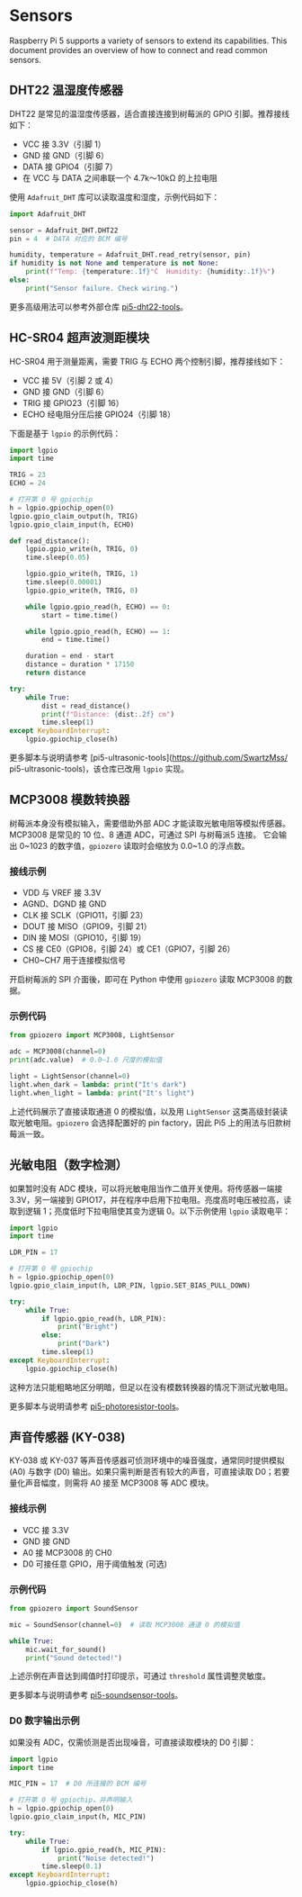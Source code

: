 # Sensors

Raspberry Pi 5 supports a variety of sensors to extend its capabilities. This document provides an overview of how to connect and read common sensors.

## DHT22 温湿度传感器

DHT22 是常见的温湿度传感器，适合直接连接到树莓派的 GPIO 引脚。推荐接线如下：

- VCC 接 3.3V（引脚 1）
- GND 接 GND（引脚 6）
- DATA 接 GPIO4（引脚 7）
- 在 VCC 与 DATA 之间串联一个 4.7k～10kΩ 的上拉电阻

使用 `Adafruit_DHT` 库可以读取温度和湿度，示例代码如下：

```python
import Adafruit_DHT

sensor = Adafruit_DHT.DHT22
pin = 4  # DATA 对应的 BCM 编号

humidity, temperature = Adafruit_DHT.read_retry(sensor, pin)
if humidity is not None and temperature is not None:
    print(f"Temp: {temperature:.1f}°C  Humidity: {humidity:.1f}%")
else:
    print("Sensor failure. Check wiring.")
```

更多高级用法可以参考外部仓库 [pi5-dht22-tools](https://github.com/SwartzMss/pi5-dht22-tools)。

## HC-SR04 超声波测距模块

HC-SR04 用于测量距离，需要 TRIG 与 ECHO 两个控制引脚，推荐接线如下：

- VCC 接 5V（引脚 2 或 4）
- GND 接 GND（引脚 6）
- TRIG 接 GPIO23（引脚 16）
- ECHO 经电阻分压后接 GPIO24（引脚 18）

下面是基于 `lgpio` 的示例代码：

```python
import lgpio
import time

TRIG = 23
ECHO = 24

# 打开第 0 号 gpiochip
h = lgpio.gpiochip_open(0)
lgpio.gpio_claim_output(h, TRIG)
lgpio.gpio_claim_input(h, ECHO)

def read_distance():
    lgpio.gpio_write(h, TRIG, 0)
    time.sleep(0.05)

    lgpio.gpio_write(h, TRIG, 1)
    time.sleep(0.00001)
    lgpio.gpio_write(h, TRIG, 0)

    while lgpio.gpio_read(h, ECHO) == 0:
        start = time.time()

    while lgpio.gpio_read(h, ECHO) == 1:
        end = time.time()

    duration = end - start
    distance = duration * 17150
    return distance

try:
    while True:
        dist = read_distance()
        print(f"Distance: {dist:.2f} cm")
        time.sleep(1)
except KeyboardInterrupt:
    lgpio.gpiochip_close(h)
```

更多脚本与说明请参考 [pi5-ultrasonic-tools](https://github.com/SwartzMss/
pi5-ultrasonic-tools)，该仓库已改用 `lgpio` 实现。


## MCP3008 模数转换器

树莓派本身没有模拟输入，需要借助外部 ADC 才能读取光敏电阻等模拟传感器。MCP3008 是常见的 10 位、8 通道 ADC，可通过 SPI 与树莓派5 连接。
它会输出 0~1023 的数字值，`gpiozero` 读取时会缩放为 0.0~1.0 的浮点数。

### 接线示例

- VDD 与 VREF 接 3.3V
- AGND、DGND 接 GND
- CLK 接 SCLK（GPIO11，引脚 23）
- DOUT 接 MISO（GPIO9，引脚 21）
- DIN 接 MOSI（GPIO10，引脚 19）
- CS 接 CE0（GPIO8，引脚 24）或 CE1（GPIO7，引脚 26）
- CH0~CH7 用于连接模拟信号

开启树莓派的 SPI 介面後，即可在 Python 中使用 `gpiozero` 读取 MCP3008 的数据。

### 示例代码

```python
from gpiozero import MCP3008, LightSensor

adc = MCP3008(channel=0)
print(adc.value)  # 0.0~1.0 尺度的模拟值

light = LightSensor(channel=0)
light.when_dark = lambda: print("It's dark")
light.when_light = lambda: print("It's light")
```

上述代码展示了直接读取通道 0 的模拟值，以及用 `LightSensor` 这类高级封装读取光敏电阻。`gpiozero` 会选择配置好的 pin factory，因此 Pi5 上的用法与旧款树莓派一致。


## 光敏电阻（数字检测）

如果暂时没有 ADC 模块，可以将光敏电阻当作二值开关使用。将传感器一端接 3.3V，另一端接到 GPIO17，并在程序中启用下拉电阻。亮度高时电压被拉高，读取到逻辑 1；亮度低时下拉电阻使其变为逻辑 0。以下示例使用 `lgpio` 读取电平：

```python
import lgpio
import time

LDR_PIN = 17

# 打开第 0 号 gpiochip
h = lgpio.gpiochip_open(0)
lgpio.gpio_claim_input(h, LDR_PIN, lgpio.SET_BIAS_PULL_DOWN)

try:
    while True:
        if lgpio.gpio_read(h, LDR_PIN):
            print("Bright")
        else:
            print("Dark")
        time.sleep(1)
except KeyboardInterrupt:
    lgpio.gpiochip_close(h)
```

这种方法只能粗略地区分明暗，但足以在没有模数转换器的情况下测试光敏电阻。

更多脚本与说明请参考 [pi5-photoresistor-tools](https://github.com/SwartzMss/pi5-photoresistor-tools)。

## 声音传感器 (KY-038)

KY-038 或 KY-037 等声音传感器可侦测环境中的噪音强度，通常同时提供模拟 (A0) 与数字 (D0) 输出。如果只需判断是否有较大的声音，可直接读取 D0；若要量化声音幅度，则需将 A0 接至 MCP3008 等 ADC 模块。

### 接线示例

- VCC 接 3.3V
- GND 接 GND
- A0 接 MCP3008 的 CH0
- D0 可接任意 GPIO，用于阈值触发 (可选)

### 示例代码

```python
from gpiozero import SoundSensor

mic = SoundSensor(channel=0)  # 读取 MCP3008 通道 0 的模拟值

while True:
    mic.wait_for_sound()
    print("Sound detected!")
```

上述示例在声音达到阈值时打印提示，可通过 `threshold` 属性调整灵敏度。

更多脚本与说明请参考 [pi5-soundsensor-tools](https://github.com/SwartzMss/pi5-soundsensor-tools)。

### D0 数字输出示例

如果没有 ADC，仅需侦测是否出现噪音，可直接读取模块的 D0 引脚：

```python
import lgpio
import time

MIC_PIN = 17  # D0 所连接的 BCM 编号

# 打开第 0 号 gpiochip，并声明输入
h = lgpio.gpiochip_open(0)
lgpio.gpio_claim_input(h, MIC_PIN)

try:
    while True:
        if lgpio.gpio_read(h, MIC_PIN):
            print("Noise detected!")
        time.sleep(0.1)
except KeyboardInterrupt:
    lgpio.gpiochip_close(h)
```


